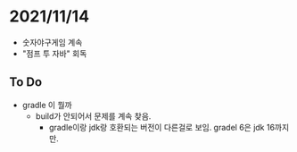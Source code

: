 # 2021/11/14

- 숫자야구게임 계속
- "점프 투 자바" 회독



## To Do

- gradle 이 뭘까
  - build가 안되어서 문제를 계속 찾음.
    - gradle이랑 jdk랑 호환되는 버전이 다른걸로 보임. gradel 6은 jdk 16까지만.
